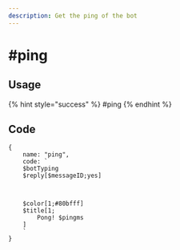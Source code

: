 ```yaml
---
description: Get the ping of the bot
---
```


# #ping

## Usage

{% hint style="success" %}
\#ping
{% endhint %}

## Code

```oz
{
    name: "ping",
    code: `
    $botTyping
    $reply[$messageID;yes]


    
    $color[1;#80bfff]
    $title[1;
        Pong! $pingms
    ]
    `
}
```
